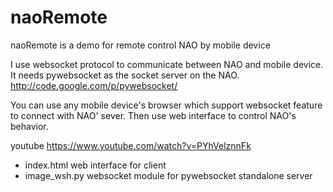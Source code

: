 naoRemote
=========

naoRemote is a demo for remote control NAO by mobile device

I use websocket protocol to communicate between NAO and mobile device.
It needs pywebsocket as the socket server on the NAO. 
http://code.google.com/p/pywebsocket/

You can use any mobile device's browser which support websocket feature to connect with NAO' sever.
Then use web interface to control NAO's behavior.

youtube
https://www.youtube.com/watch?v=PYhVelznnFk

- index.html  	web interface for client
- image_wsh.py 		websocket module for pywebsocket standalone server
